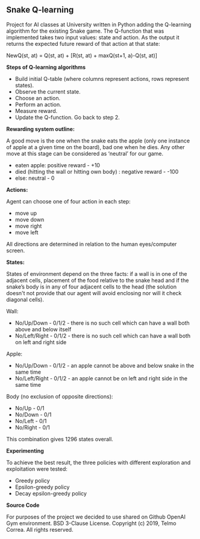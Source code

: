 ## Snake Q-learning

Project for AI classes at University written in Python adding the Q-learning algorithm for the existing Snake game. The Q-function that was implemented takes two input values: state and action. As the output it returns the expected future reward of that action at that state:

NewQ(st, at) = Q(st, at) + [R(st, at) + maxQ(st+1, a)-Q(st, at)]

**Steps of Q-learning algorithms**
- Build initial Q-table (where columns represent actions, rows represent states).
- Observe the current state.
- Choose an action.
- Perform an action.
- Measure reward.
- Update the Q-function. Go back to step 2.

**Rewarding system outline:**

A good move is the one when the snake eats the apple (only one instance of apple at a given time on the board), bad one when he dies. Any other move at this stage can be considered as ‘neutral’ for our game. 
- eaten apple: positive reward -  +10 
- died (hitting the wall or hitting own body) : negative reward - -100
- else: neutral - 0

**Actions:**

Agent can choose one of four action in each step:
- move up
- move down
- move right
- move left

All directions are determined in relation to the human eyes/computer screen.

**States:**

States of environment depend on the three facts: if a wall is in one of the adjacent cells, placement of the food relative to the snake head and if the snake’s body is in any of four adjacent cells to the head (the solution doesn't not provide that our agent will avoid enclosing nor will it check diagonal cells). 

Wall: 
- No/Up/Down - 0/1/2 - there is no such cell which can have a wall both above and below itself 
- No/Left/Right - 0/1/2 - there is no such cell which can have a wall both on left and right side 

Apple: 
- No/Up/Down - 0/1/2 - an apple cannot be above and below snake in the same time
- No/Left/Right - 0/1/2 - an apple cannot be on left and right side in the same time 

Body (no exclusion of opposite directions):
- No/Up - 0/1
- No/Down - 0/1
- No/Left - 0/1
- No/Right - 0/1

This combination gives 1296 states overall.  

**Experimenting**

To achieve the best result, the three policies with different exploration and exploitation were tested:
- Greedy policy
- Epsilon-greedy policy
- Decay epsilon-greedy policy

**Source Code**

For purposes of the project we decided to use shared on Github OpenAI Gym environment.
BSD 3-Clause License. Copyright (c) 2019, Telmo Correa. All rights reserved.

